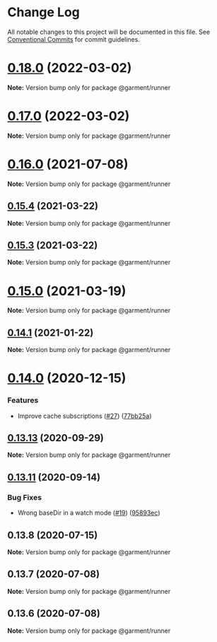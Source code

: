 # Change Log

All notable changes to this project will be documented in this file.
See [Conventional Commits](https://conventionalcommits.org) for commit guidelines.

# [0.18.0](https://github.com/farfetch/garment/compare/v0.16.3...v0.18.0) (2022-03-02)

**Note:** Version bump only for package @garment/runner





# [0.17.0](https://github.com/Farfetch/garment/compare/v0.16.3...v0.17.0) (2022-03-02)

**Note:** Version bump only for package @garment/runner





# [0.16.0](https://github.com/Farfetch/garment/compare/v0.15.4...v0.16.0) (2021-07-08)

**Note:** Version bump only for package @garment/runner





## [0.15.4](https://github.com/Farfetch/garment/compare/v0.15.0...v0.15.4) (2021-03-22)

**Note:** Version bump only for package @garment/runner





## [0.15.3](https://github.com/Farfetch/garment/compare/v0.15.0...v0.15.3) (2021-03-22)

**Note:** Version bump only for package @garment/runner





# [0.15.0](https://github.com/Farfetch/garment/compare/v0.14.6...v0.15.0) (2021-03-19)

**Note:** Version bump only for package @garment/runner





## [0.14.1](https://github.com/Farfetch/garment/compare/v0.14.0...v0.14.1) (2021-01-22)

**Note:** Version bump only for package @garment/runner





# [0.14.0](https://github.com/Farfetch/garment/compare/v0.13.14...v0.14.0) (2020-12-15)


### Features

* Improve cache subscriptions ([#27](https://github.com/Farfetch/garment/issues/27)) ([77bb25a](https://github.com/Farfetch/garment/commit/77bb25acf000319efb05d6e76417aad256042fb6))





## [0.13.13](https://github.com/Farfetch/garment/compare/v0.13.12...v0.13.13) (2020-09-29)

**Note:** Version bump only for package @garment/runner





## [0.13.11](https://github.com/Farfetch/garment/compare/v0.13.10...v0.13.11) (2020-09-14)


### Bug Fixes

* Wrong baseDir in a watch mode ([#19](https://github.com/Farfetch/garment/issues/19)) ([95893ec](https://github.com/Farfetch/garment/commit/95893ec7f5f2ad9b469ca746e66dee595ce49ec1))





## 0.13.8 (2020-07-15)

**Note:** Version bump only for package @garment/runner





## 0.13.7 (2020-07-08)

**Note:** Version bump only for package @garment/runner





## 0.13.6 (2020-07-08)

**Note:** Version bump only for package @garment/runner
